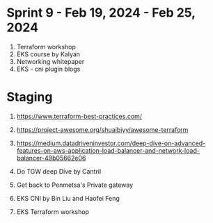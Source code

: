 <h1>Sprint 9 - Feb 19, 2024 - Feb 25, 2024</h1>

1. Terraform workshop
2. EKS course by Kalyan
3. Networking whitepaper
4. EKS - cni plugin blogs


# Staging
1. https://www.terraform-best-practices.com/
1. https://project-awesome.org/shuaibiyy/awesome-terraform
1. https://medium.datadriveninvestor.com/deep-dive-on-advanced-features-on-aws-application-load-balancer-and-network-load-balancer-49b05662e06

1. Do TGW deep Dive by Cantril
2. Get back to Penmetsa's Private gateway
3. EKS CNI by Bin Liu and Haofei Feng
4. EKS Terraform workshop
